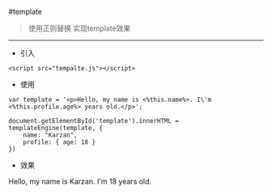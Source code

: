 #template

> 使用正则替换 实现template效果


----------


 - 引入

```
<script src="tempalte.js"></script>
```

 - 使用

```
var template = '<p>Hello, my name is <%this.name%>. I\'m <%this.profile.age%> years old.</p>';

document.getElementById('template').innerHTML = templateEngine(template, {
    name: "Karzan",
    profile: { age: 18 }
})
```

 - 效果

Hello, my name is Karzan. I\'m 18 years old.
